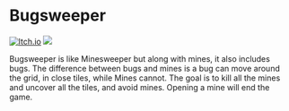 # Bugsweeper

[![Itch.io](https://img.shields.io/badge/Itch-%23FF0B34.svg?style=for-the-badge&logo=Itch.io&logoColor=white)](https://sanket143.itch.io/bugsweeper)
[![](https://img.shields.io/badge/Twitch-9146FF?style=for-the-badge&logo=twitch&logoColor=white)](https://www.twitch.tv/sanket143__)

Bugsweeper is like Minesweeper but along with mines, it also includes bugs.
The difference between bugs and mines is a bug can move around the grid, in close tiles,
while Mines cannot. The goal is to kill all the mines and uncover all the tiles, and avoid mines.
Opening a mine will end the game.
